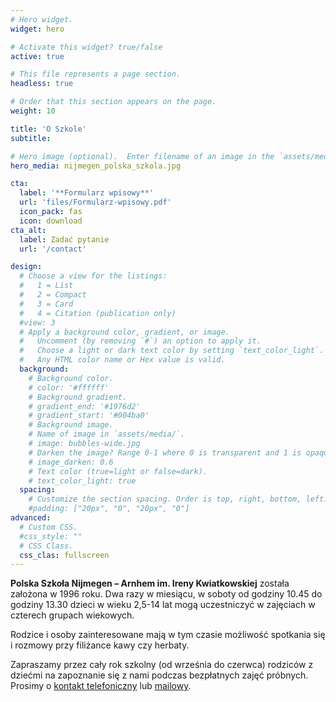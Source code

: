 ```yaml
---
# Hero widget.
widget: hero

# Activate this widget? true/false
active: true

# This file represents a page section.
headless: true

# Order that this section appears on the page.
weight: 10

title: 'O Szkole'
subtitle:

# Hero image (optional).  Enter filename of an image in the `assets/media/` folder.
hero_media: nijmegen_polska_szkola.jpg

cta:
  label: '**Formularz wpisowy**'
  url: 'files/Formularz-wpisowy.pdf'
  icon_pack: fas
  icon: download
cta_alt:
  label: Zadać pytanie
  url: '/contact'

design:
  # Choose a view for the listings:
  #   1 = List
  #   2 = Compact
  #   3 = Card
  #   4 = Citation (publication only)
  #view: 3
  # Apply a background color, gradient, or image.
  #   Uncomment (by removing `#`) an option to apply it.
  #   Choose a light or dark text color by setting `text_color_light`.
  #   Any HTML color name or Hex value is valid.
  background:
    # Background color.
    # color: '#ffffff'
    # Background gradient.
    # gradient_end: '#1976d2'
    # gradient_start: '#004ba0'
    # Background image.
    # Name of image in `assets/media/`.
    # image: bubbles-wide.jpg
    # Darken the image? Range 0-1 where 0 is transparent and 1 is opaque.
    # image_darken: 0.6 
    # Text color (true=light or false=dark).
    # text_color_light: true
  spacing:
    # Customize the section spacing. Order is top, right, bottom, left.
    #padding: ["20px", "0", "20px", "0"]
advanced:
  # Custom CSS.
  #css_style: ""
  # CSS Class.
  css_clas: fullscreen
---
```


**Polska Szkoła Nijmegen – Arnhem im. Ireny Kwiatkowskiej** została założona w 1996 roku. Dwa razy w miesiącu, w soboty od godziny 10.45 do godziny 13.30 dzieci w wieku 2,5-14 lat mogą uczestniczyć w zajęciach w czterech grupach wiekowych. 

Rodzice i osoby zainteresowane mają w tym czasie możliwość spotkania się i rozmowy przy filiżance kawy czy herbaty.

Zapraszamy przez cały rok szkolny (od września do czerwca) rodziców z dziećmi na zapoznanie się z nami podczas bezpłatnych zajęć próbnych. Prosimy o [kontakt telefoniczny](/author/magdalena-rahman/) lub [mailowy](/contact/).
